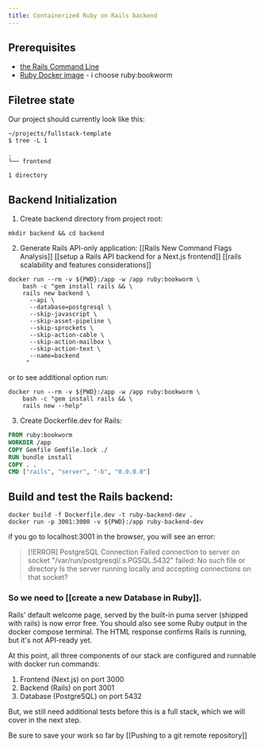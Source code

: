 ```yaml
---
title: Containerized Ruby on Rails backend
---
```


## Prerequisites
- [the Rails Command Line](https://guides.rubyonrails.org/command_line.html) 
- [Ruby Docker image](https://hub.docker.com/_/ruby)  - i choose ruby:bookworm
## Filetree state
Our project should currently look like this:
```tree
~/projects/fullstack-template
$ tree -L 1

.
└── frontend

1 directory
```

## Backend Initialization
1. Create backend directory from project root:
```
mkdir backend && cd backend
```

2. Generate Rails API-only application:
[[Rails New Command Flags Analysis]]
[[setup a Rails API backend for a Next.js frontend]]
[[rails scalability and features considerations]]
```
docker run --rm -v ${PWD}:/app -w /app ruby:bookworm \
	bash -c "gem install rails && \
	rails new backend \
	  --api \
	  --database=postgresql \
	  --skip-javascript \
	  --skip-asset-pipeline \
	  --skip-sprockets \
	  --skip-action-cable \
	  --skip-action-mailbox \
	  --skip-action-text \
	  --name=backend
	 " 
```
or to see additional option run:
```
docker run --rm -v ${PWD}:/app -w /app ruby:bookworm \
	bash -c "gem install rails && \
	rails new --help"
```


3. Create Dockerfile.dev for Rails:
```Dockerfile
FROM ruby:bookworm
WORKDIR /app
COPY Gemfile Gemfile.lock ./
RUN bundle install
COPY . .
CMD ["rails", "server", "-b", "0.0.0.0"]
```

## Build and test the Rails backend:
```
docker build -f Dockerfile.dev -t ruby-backend-dev .
docker run -p 3001:3000 -v ${PWD}:/app ruby-backend-dev
```
if you go to localhost:3001 in the browser, you will see an error:
> [!ERROR] PostgreSQL Connection Failed
> connection to server on socket "/var/run/postgresql/.s.PGSQL.5432" failed: No such file or directory
> Is the server running locally and accepting connections on that socket?
### So we need to [[create a new Database in Ruby]].  

Rails' default welcome page, served by the built-in puma server (shipped with rails) is now error free.  You should also see some Ruby output in the docker compose terminal. The HTML response confirms Rails is running, but it's not API-ready yet.

At this point, all three components of our stack are configured and runnable with docker run commands:
1. Frontend (Next.js) on port 3000
2. Backend (Rails) on port 3001
3. Database (PostgreSQL) on port 5432

But, we still need additional tests before this is a full stack, which we will cover in the next step. 

Be sure to save your work so far by [[Pushing to a git remote repository]]
